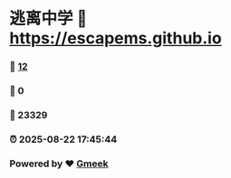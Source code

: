 # 逃离中学 :link: https://escapems.github.io 
### :page_facing_up: [12](https://escapems.github.io/tag.html) 
### :speech_balloon: 0 
### :hibiscus: 23329 
### :alarm_clock: 2025-08-22 17:45:44 
### Powered by :heart: [Gmeek](https://github.com/Meekdai/Gmeek)
